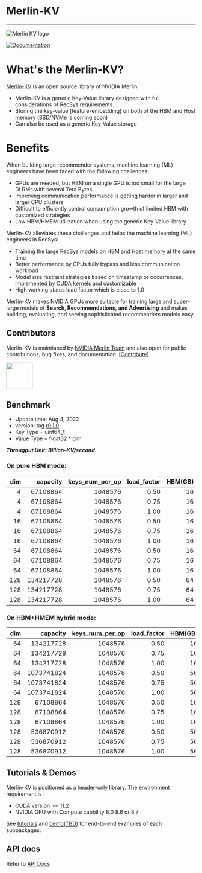 # Merlin-KV
-----------------
![Merlin KV logo](assets/merlin-hkvs.png)

[![Documentation](https://img.shields.io/badge/api-reference-blue.svg)](docs/api_docs/)

# What's the Merlin-KV?
[Merlin-KV](https://github.com/NVIDIA-Merlin/merlin-kv) is an open source library of NVIDIA Merlin.

- Merlin-KV is a generic Key-Value library designed with full considerations of RecSys requirements.
- Storing the key-value (feature-embedding) on both of the HBM and Host memory (SSD/NVMe is coming soon)
- Can also be used as a generic Key-Value storage

# Benefits

When building large recommender systems, machine learning (ML) engineers have been faced with the following challenges:

- GPUs are needed, but HBM on a single GPU is too small for the large DLRMs with several Tera Bytes
- Improving communication performance is getting harder in larger and larger CPU clusters
- Difficult to efficiently control consumption growth of limited HBM with customized strategies
- Low HBM/HMEM utilization when using the generic Key-Value library

Merlin-KV alleviates these challenges and helps the machine learning (ML) engineers in RecSys:

- Training the large RecSys models on HBM and Host memory at the same time
- Better performance by CPUs fully bypass and less communication workload
- Model size restraint strategies based on timestamp or occurrences, implemented by CUDA kernels and customizable
- High working status load factor which is close to 1.0

Merlin-KV makes NVIDIA GPUs more suitable for training large and super-large models of **Search, Recommendations, and Advertising** and 
makes building, evaluating, and serving sophisticated recommenders models easy.

## Contributors

Merlin-KV is maintianed by [NVIDIA Merlin Team](https://github.com/NVIDIA-Merlin) 
and also open for public contributions, bug fixes, and documentation. [[Contribute](CONTRIBUTING.md)]

<a href="https://github.com/NVIDIA-Merlin">
  <kbd> <img src="./assets/merilin.png" height="70" /> </kbd>
</a>

## Benchmark

* Update time: Aug 4, 2022
* version: tag [r0.1.0](https://github.com/NVIDIA-Merlin/merlin-kv/tree/r0.1.0)
* Key Type = uint64_t
* Value Type = float32 * dim

***Througput Unit: Billion-KV/second***


### On pure HBM mode:

| dim |    capacity | keys_num_per_op | load_factor | HBM(GB) | HMEM(GB) | insert |  find |
|----:|------------:|----------------:|------------:|--------:|---------:|-------:|------:|
|   4 |    67108864 |         1048576 |        0.50 |      16 |        0 |  1.167 | 1.750 |
|   4 |    67108864 |         1048576 |        0.75 |      16 |        0 |  0.897 | 1.386 |
|   4 |    67108864 |         1048576 |        1.00 |      16 |        0 |  0.213 | 0.678 |
|  16 |    67108864 |         1048576 |        0.50 |      16 |        0 |  1.114 | 1.564 |
|  16 |    67108864 |         1048576 |        0.75 |      16 |        0 |  0.894 | 1.258 |
|  16 |    67108864 |         1048576 |        1.00 |      16 |        0 |  0.215 | 0.640 |
|  64 |    67108864 |         1048576 |        0.50 |      16 |        0 |  0.873 | 0.915 |
|  64 |    67108864 |         1048576 |        0.75 |      16 |        0 |  0.767 | 0.823 |
|  64 |    67108864 |         1048576 |        1.00 |      16 |        0 |  0.206 | 0.492 |
| 128 |   134217728 |         1048576 |        0.50 |      64 |        0 |  0.664 | 0.613 |
| 128 |   134217728 |         1048576 |        0.75 |      64 |        0 |  0.593 | 0.560 |
| 128 |   134217728 |         1048576 |        1.00 |      64 |        0 |  0.191 | 0.387 |

### On HBM+HMEM hybrid mode:

| dim |    capacity | keys_num_per_op | load_factor | HBM(GB) | HMEM(GB) | insert |  find |
|----:|------------:|----------------:|------------:|--------:|---------:|-------:|------:|
|  64 |   134217728 |         1048576 |        0.50 |      16 |       16 |  0.107 | 0.103 |
|  64 |   134217728 |         1048576 |        0.75 |      16 |       16 |  0.106 | 0.101 |
|  64 |   134217728 |         1048576 |        1.00 |      16 |       16 |  0.077 | 0.094 |
|  64 |  1073741824 |         1048576 |        0.50 |      56 |      200 |  0.037 | 0.040 |
|  64 |  1073741824 |         1048576 |        0.75 |      56 |      200 |  0.037 | 0.040 |
|  64 |  1073741824 |         1048576 |        1.00 |      56 |      200 |  0.030 | 0.036 |
| 128 |    67108864 |         1048576 |        0.50 |      16 |       16 |  0.076 | 0.072 |
| 128 |    67108864 |         1048576 |        0.75 |      16 |       16 |  0.071 | 0.071 |
| 128 |    67108864 |         1048576 |        1.00 |      16 |       16 |  0.059 | 0.068 |
| 128 |   536870912 |         1048576 |        0.50 |      56 |      200 |  0.039 | 0.040 |
| 128 |   536870912 |         1048576 |        0.75 |      56 |      200 |  0.041 | 0.040 |
| 128 |   536870912 |         1048576 |        1.00 |      56 |      200 |  0.035 | 0.038 |


## Tutorials & Demos

Merlin-KV is positioned as a header-only library. The environment requirement is :

- CUDA version >= 11.2
- NVIDIA GPU with Compute capbility 8.0 8.6 or 8.7

See [tutorials](docs/api_docs/html/index.html) and [demo(TBD)](cpp/tests/merlin_hashtable_test.cc.cu) for end-to-end examples of each subpackages.

## API docs

Refer to [API Docs](docs/api_docs/)